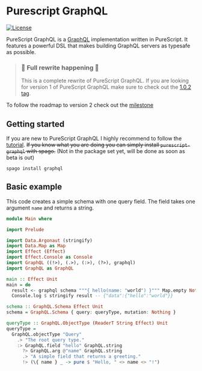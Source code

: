 # Purescript GraphQL

[![License](https://img.shields.io/github/license/hendrikniemann/purescript-graphql.svg)](https://github.com/hendrikniemann/purescript-graphql/blob/master/LICENSE)

PureScript GraphQL is a [GraphQL](https://graphql.org) implementation written in PureScript. It features a powerful DSL that makes building GraphQL servers as typesafe as possible.

> ### 🚧 Full rewrite happening 🚧
>
> This is a complete rewrite of PureScript GraphQL. If you are looking for version 1 of PureScript GraphQL make sure to check out the [1.0.2 tag](https://github.com/hendrikniemann/purescript-graphql/tree/v1.0.2).

To follow the roadmap to version 2 check out the [milestone](https://github.com/hendrikniemann/purescript-graphql/milestone/1)

## Getting started

If you are new to PureScript GraphQL I highly recommend to follow the [tutorial](https://hendrikniemann.github.io/purescript-graphql/). ~~If you know what you are doing you can simply install `purescript-graphql` with spago.~~ (Not in the package set yet, will be done as soon as beta is out)

```
spago install graphql
```

## Basic example

This code creates a simple schema with one query field.
The field takes one argument `name` and returns a string.

```purescript
module Main where

import Prelude

import Data.Argonaut (stringify)
import Data.Map as Map
import Effect (Effect)
import Effect.Console as Console
import GraphQL ((!>), (.>), (:>), (?>), graphql)
import GraphQL as GraphQL

main :: Effect Unit
main = do
  result <- graphql schema """{ hello(name: "world") }""" Map.empty Nothing unit
  Console.log $ stringify result -- {"data":{"hello":"world"}}

schema :: GraphQL.Schema Effect Unit
schema = GraphQL.Schema { query: queryType, mutation: Nothing }

queryType :: GraphQL.ObjectType (ReaderT String Effect) Unit
queryType =
  GraphQL.objectType "Query"
    .> "The root query type."
    :> GraphQL.field "hello" GraphQL.string
      ?> GraphQL.arg @"name" GraphQL.string
      .> "A simple field that returns a greeting."
      !> (\{ name } _ -> pure $ "Hello, " <> name <> "!")
```
